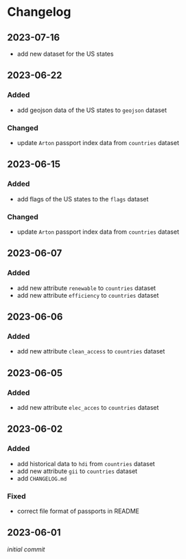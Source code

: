 # Changelog

## 2023-07-16

- add new dataset for the US states

## 2023-06-22

### Added

- add geojson data of the US states to `geojson` dataset

### Changed

- update `Arton` passport index data from `countries` dataset

## 2023-06-15

### Added

- add flags of the US states to the `flags` dataset

### Changed

- update `Arton` passport index data from `countries` dataset

## 2023-06-07

### Added

- add new attribute `renewable` to `countries` dataset
- add new attribute `efficiency` to `countries` dataset

## 2023-06-06

### Added

- add new attribute `clean_access` to `countries` dataset

## 2023-06-05

### Added

- add new attribute `elec_acces` to `countries` dataset

## 2023-06-02

### Added

- add historical data to `hdi` from `countries` dataset
- add new attribute `gii` to `countries` dataset
- add `CHANGELOG.md`

### Fixed

- correct file format of passports in README

## 2023-06-01

_initial commit_
